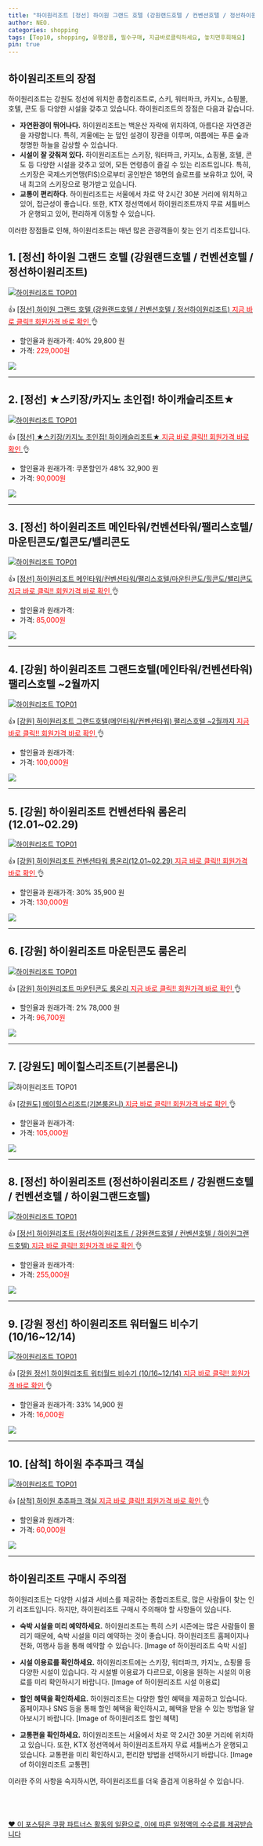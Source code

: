 ```yaml
---
title: "하이원리조트 [정선] 하이원 그랜드 호텔 (강원랜드호텔 / 컨벤션호텔 / 정선하이원리조트) 필수 필요 추천 제품 비교 최저 가격 비교 장점 구매 후기 구매평"
author: NEO.
categories: shopping
tags: [Top10, shopping, 유행상품, 필수구매, 지금바로클릭하세요, 놓치면후회해요]
pin: true
---
```

**<h2>하이원리조트의 장점</h2>**

하이원리조트는 강원도 정선에 위치한 종합리조트로, 스키, 워터파크, 카지노, 쇼핑몰, 호텔, 콘도 등 다양한 시설을 갖추고 있습니다. 하이원리조트의 장점은 다음과 같습니다.

* **자연환경이 뛰어나다.** 하이원리조트는 백운산 자락에 위치하여, 아름다운 자연경관을 자랑합니다. 특히, 겨울에는 눈 덮인 설경이 장관을 이루며, 여름에는 푸른 숲과 청명한 하늘을 감상할 수 있습니다.
* **시설이 잘 갖춰져 있다.** 하이원리조트는 스키장, 워터파크, 카지노, 쇼핑몰, 호텔, 콘도 등 다양한 시설을 갖추고 있어, 모든 연령층이 즐길 수 있는 리조트입니다. 특히, 스키장은 국제스키연맹(FIS)으로부터 공인받은 18면의 슬로프를 보유하고 있어, 국내 최고의 스키장으로 평가받고 있습니다.
* **교통이 편리하다.** 하이원리조트는 서울에서 차로 약 2시간 30분 거리에 위치하고 있어, 접근성이 좋습니다. 또한, KTX 정선역에서 하이원리조트까지 무료 셔틀버스가 운행되고 있어, 편리하게 이동할 수 있습니다.

이러한 장점들로 인해, 하이원리조트는 매년 많은 관광객들이 찾는 인기 리조트입니다.

   

## 1. [정선] 하이원 그랜드 호텔 (강원랜드호텔 / 컨벤션호텔 / 정선하이원리조트)

[![하이원리조트 TOP01](https://thumbnail6.coupangcdn.com/thumbnails/remote/490x490ex/image/travel_reactor/travelSeller/resort/A00265554/25c645f1-a668-4cde-a261-597eeb1d459b.jpg)](https://link.coupang.com/re/AFFTDP?lptag=AF3617701&subid=GithubCoopas&pageKey=10000000646819&traceid=V0-153&itemId=None&vendorItemId=None)


👍 [[정선] 하이원 그랜드 호텔 (강원랜드호텔 / 컨벤션호텔 / 정선하이원리조트) <font color=red> 지금 바로 클릭!! 회원가격 바로 확인 </font> ](https://link.coupang.com/re/AFFTDP?lptag=AF3617701&subid=GithubCoopas&pageKey=10000000646819&traceid=V0-153&itemId=None&vendorItemId=None) 👌 


- 할인율과 원래가격: 40%  29,800   원
- 가격: <span style='color:red'>229,000원</span>

[![](/discount_price.png)](https://link.coupang.com/re/AFFTDP?lptag=AF3617701&subid=GithubCoopas&pageKey=10000000646819&traceid=V0-153&itemId=None&vendorItemId=None)

---


   

## 2. [정선] ★스키장/카지노 초인접! 하이캐슬리조트★

[![하이원리조트 TOP01](https://thumbnail10.coupangcdn.com/thumbnails/remote/490x490ex/image/travel_reactor/travelSeller/resort/A00129838/a37982d6-cec9-4fa8-b7ea-47675920ea85.jpg)](https://link.coupang.com/re/AFFTDP?lptag=AF3617701&subid=GithubCoopas&pageKey=101309324&traceid=V0-153&itemId=None&vendorItemId=None)


👍 [[정선] ★스키장/카지노 초인접! 하이캐슬리조트★ <font color=red> 지금 바로 클릭!! 회원가격 바로 확인 </font> ](https://link.coupang.com/re/AFFTDP?lptag=AF3617701&subid=GithubCoopas&pageKey=101309324&traceid=V0-153&itemId=None&vendorItemId=None) 👌 


- 할인율과 원래가격: 쿠폰할인가 48%  32,900   원
- 가격: <span style='color:red'>90,000원</span>

[![](/discount_price.png)](https://link.coupang.com/re/AFFTDP?lptag=AF3617701&subid=GithubCoopas&pageKey=101309324&traceid=V0-153&itemId=None&vendorItemId=None)

---


   

## 3. [정선] 하이원리조트 메인타워/컨벤션타워/팰리스호텔/마운틴콘도/힐콘도/밸리콘도

[![하이원리조트 TOP01](https://thumbnail9.coupangcdn.com/thumbnails/remote/490x490ex/image/travel_reactor/travelSeller/resort/A00141709/ceacc016-1b63-40f7-9f4a-2277cec7df92.png)](https://link.coupang.com/re/AFFTDP?lptag=AF3617701&subid=GithubCoopas&pageKey=10000001808949&traceid=V0-153&itemId=None&vendorItemId=None)


👍 [[정선] 하이원리조트 메인타워/컨벤션타워/팰리스호텔/마운틴콘도/힐콘도/밸리콘도 <font color=red> 지금 바로 클릭!! 회원가격 바로 확인 </font> ](https://link.coupang.com/re/AFFTDP?lptag=AF3617701&subid=GithubCoopas&pageKey=10000001808949&traceid=V0-153&itemId=None&vendorItemId=None) 👌 


- 할인율과 원래가격: 
- 가격: <span style='color:red'>85,000원</span>

[![](/discount_price.png)](https://link.coupang.com/re/AFFTDP?lptag=AF3617701&subid=GithubCoopas&pageKey=10000001808949&traceid=V0-153&itemId=None&vendorItemId=None)

---


   

## 4. [강원] 하이원리조트 그랜드호텔(메인타워/컨벤션타워) 팰리스호텔 ~2월까지

[![하이원리조트 TOP01](https://thumbnail8.coupangcdn.com/thumbnails/remote/490x490ex/image/travel_reactor/travelSeller/resort/A00205205/5538106a-8b81-4add-8ee6-2b229b805aa3.jpg)](https://link.coupang.com/re/AFFTDP?lptag=AF3617701&subid=GithubCoopas&pageKey=10000000630939&traceid=V0-153&itemId=None&vendorItemId=None)


👍 [[강원] 하이원리조트 그랜드호텔(메인타워/컨벤션타워) 팰리스호텔 ~2월까지 <font color=red> 지금 바로 클릭!! 회원가격 바로 확인 </font> ](https://link.coupang.com/re/AFFTDP?lptag=AF3617701&subid=GithubCoopas&pageKey=10000000630939&traceid=V0-153&itemId=None&vendorItemId=None) 👌 


- 할인율과 원래가격: 
- 가격: <span style='color:red'>100,000원</span>

[![](/discount_price.png)](https://link.coupang.com/re/AFFTDP?lptag=AF3617701&subid=GithubCoopas&pageKey=10000000630939&traceid=V0-153&itemId=None&vendorItemId=None)

---


   

## 5. [강원] 하이원리조트 컨벤션타워 롬온리(12.01~02.29)

[![하이원리조트 TOP01](https://thumbnail9.coupangcdn.com/thumbnails/remote/490x490ex/image/travel_reactor/travelSeller/common/A00221268/4d29da96-7109-4df6-9a1e-e0d88a892d2d.jpg)](https://link.coupang.com/re/AFFTDP?lptag=AF3617701&subid=GithubCoopas&pageKey=10000010013122&traceid=V0-153&itemId=None&vendorItemId=None)


👍 [[강원] 하이원리조트 컨벤션타워 롬온리(12.01~02.29) <font color=red> 지금 바로 클릭!! 회원가격 바로 확인 </font> ](https://link.coupang.com/re/AFFTDP?lptag=AF3617701&subid=GithubCoopas&pageKey=10000010013122&traceid=V0-153&itemId=None&vendorItemId=None) 👌 


- 할인율과 원래가격: 30%  35,900   원
- 가격: <span style='color:red'>130,000원</span>

[![](/discount_price.png)](https://link.coupang.com/re/AFFTDP?lptag=AF3617701&subid=GithubCoopas&pageKey=10000010013122&traceid=V0-153&itemId=None&vendorItemId=None)

---


   

## 6. [강원] 하이원리조트 마운틴콘도 룸온리

[![하이원리조트 TOP01](https://thumbnail8.coupangcdn.com/thumbnails/remote/490x490ex/image/travel_reactor/travelSeller/common/A00221268/f17d19b5-55d3-41e4-9758-0647ec7398d7.jpg)](https://link.coupang.com/re/AFFTDP?lptag=AF3617701&subid=GithubCoopas&pageKey=10000010017559&traceid=V0-153&itemId=None&vendorItemId=None)


👍 [[강원] 하이원리조트 마운틴콘도 룸온리 <font color=red> 지금 바로 클릭!! 회원가격 바로 확인 </font> ](https://link.coupang.com/re/AFFTDP?lptag=AF3617701&subid=GithubCoopas&pageKey=10000010017559&traceid=V0-153&itemId=None&vendorItemId=None) 👌 


- 할인율과 원래가격: 2%  78,000   원
- 가격: <span style='color:red'>96,700원</span>

[![](/discount_price.png)](https://link.coupang.com/re/AFFTDP?lptag=AF3617701&subid=GithubCoopas&pageKey=10000010017559&traceid=V0-153&itemId=None&vendorItemId=None)

---


   

## 7. [강원도] 메이힐스리조트(기본룸온니)

![하이원리조트 TOP01](https://thumbnail8.coupangcdn.com/thumbnails/remote/490x490ex/image/travel_reactor/travelSeller/resort/A00410698/8816d1e3-4d8c-4221-8bfe-d9c5f663c096.JPG)


👍 [[강원도] 메이힐스리조트(기본룸온니) <font color=red> 지금 바로 클릭!! 회원가격 바로 확인 </font> ](https://link.coupang.com/re/AFFTDP?lptag=AF3617701&subid=GithubCoopas&pageKey=10000000572662&traceid=V0-153&itemId=None&vendorItemId=None) 👌 


- 할인율과 원래가격: 
- 가격: <span style='color:red'>105,000원</span>

[![](/discount_price.png)](https://link.coupang.com/re/AFFTDP?lptag=AF3617701&subid=GithubCoopas&pageKey=10000000572662&traceid=V0-153&itemId=None&vendorItemId=None)

---


   

## 8. [정선] 하이원리조트 (정선하이원리조트 / 강원랜드호텔 / 컨벤션호텔 / 하이원그랜드호텔)

[![하이원리조트 TOP01](https://thumbnail8.coupangcdn.com/thumbnails/remote/490x490ex/image/travel_reactor/travelSeller/resort/A00265554/d78df0ec-c524-4d01-a569-9cd1dcdd0e43.jpg)](https://link.coupang.com/re/AFFTDP?lptag=AF3617701&subid=GithubCoopas&pageKey=10000000422950&traceid=V0-153&itemId=None&vendorItemId=None)


👍 [[정선] 하이원리조트 (정선하이원리조트 / 강원랜드호텔 / 컨벤션호텔 / 하이원그랜드호텔) <font color=red> 지금 바로 클릭!! 회원가격 바로 확인 </font> ](https://link.coupang.com/re/AFFTDP?lptag=AF3617701&subid=GithubCoopas&pageKey=10000000422950&traceid=V0-153&itemId=None&vendorItemId=None) 👌 


- 할인율과 원래가격: 
- 가격: <span style='color:red'>255,000원</span>

[![](/discount_price.png)](https://link.coupang.com/re/AFFTDP?lptag=AF3617701&subid=GithubCoopas&pageKey=10000000422950&traceid=V0-153&itemId=None&vendorItemId=None)

---


   

## 9. [강원 정선] 하이원리조트 워터월드 비수기 (10/16~12/14)

[![하이원리조트 TOP01](https://thumbnail8.coupangcdn.com/thumbnails/remote/490x490ex/image/travel_reactor/travelSeller/common/A00351263/22398071-f107-4011-b055-16f49b76ba06.jpg)](https://link.coupang.com/re/AFFTDP?lptag=AF3617701&subid=GithubCoopas&pageKey=10000002841848&traceid=V0-153&itemId=None&vendorItemId=None)


👍 [[강원 정선] 하이원리조트 워터월드 비수기 (10/16~12/14) <font color=red> 지금 바로 클릭!! 회원가격 바로 확인 </font> ](https://link.coupang.com/re/AFFTDP?lptag=AF3617701&subid=GithubCoopas&pageKey=10000002841848&traceid=V0-153&itemId=None&vendorItemId=None) 👌 


- 할인율과 원래가격: 33%  14,900   원
- 가격: <span style='color:red'>16,000원</span>

[![](/discount_price.png)](https://link.coupang.com/re/AFFTDP?lptag=AF3617701&subid=GithubCoopas&pageKey=10000002841848&traceid=V0-153&itemId=None&vendorItemId=None)

---


   

## 10. [삼척] 하이원 추추파크 객실

[![하이원리조트 TOP01](https://thumbnail9.coupangcdn.com/thumbnails/remote/490x490ex/image/travel_reactor/travelSeller/resort/A00141709/318a9210-f520-4aa5-b697-a1724c362846.jpg)](https://link.coupang.com/re/AFFTDP?lptag=AF3617701&subid=GithubCoopas&pageKey=10000001766175&traceid=V0-153&itemId=None&vendorItemId=None)


👍 [[삼척] 하이원 추추파크 객실 <font color=red> 지금 바로 클릭!! 회원가격 바로 확인 </font> ](https://link.coupang.com/re/AFFTDP?lptag=AF3617701&subid=GithubCoopas&pageKey=10000001766175&traceid=V0-153&itemId=None&vendorItemId=None) 👌 


- 할인율과 원래가격: 
- 가격: <span style='color:red'>60,000원</span>

[![](/discount_price.png)](https://link.coupang.com/re/AFFTDP?lptag=AF3617701&subid=GithubCoopas&pageKey=10000001766175&traceid=V0-153&itemId=None&vendorItemId=None)

---
**<h2>하이원리조트 구매시 주의점</h2>**

하이원리조트는 다양한 시설과 서비스를 제공하는 종합리조트로, 많은 사람들이 찾는 인기 리조트입니다. 하지만, 하이원리조트 구매시 주의해야 할 사항들이 있습니다.

* **숙박 시설을 미리 예약하세요.** 하이원리조트는 특히 스키 시즌에는 많은 사람들이 몰리기 때문에, 숙박 시설을 미리 예약하는 것이 좋습니다. 하이원리조트 홈페이지나 전화, 여행사 등을 통해 예약할 수 있습니다.
[Image of 하이원리조트 숙박 시설]

* **시설 이용료를 확인하세요.** 하이원리조트에는 스키장, 워터파크, 카지노, 쇼핑몰 등 다양한 시설이 있습니다. 각 시설별 이용료가 다르므로, 이용을 원하는 시설의 이용료를 미리 확인하시기 바랍니다.
[Image of 하이원리조트 시설 이용료]

* **할인 혜택을 확인하세요.** 하이원리조트는 다양한 할인 혜택을 제공하고 있습니다. 홈페이지나 SNS 등을 통해 할인 혜택을 확인하시고, 혜택을 받을 수 있는 방법을 알아보시기 바랍니다.
[Image of 하이원리조트 할인 혜택]

* **교통편을 확인하세요.** 하이원리조트는 서울에서 차로 약 2시간 30분 거리에 위치하고 있습니다. 또한, KTX 정선역에서 하이원리조트까지 무료 셔틀버스가 운행되고 있습니다. 교통편을 미리 확인하시고, 편리한 방법을 선택하시기 바랍니다.
[Image of 하이원리조트 교통편]

이러한 주의 사항을 숙지하시면, 하이원리조트를 더욱 즐겁게 이용하실 수 있습니다.<br><br><br><br><br> [ ❤  이 포스팅은 쿠팡 파트너스 활동의 일환으로, 이에 따른 일정액의 수수료를 제공받습니다](https://link.coupang.com/a/bcEFyh)